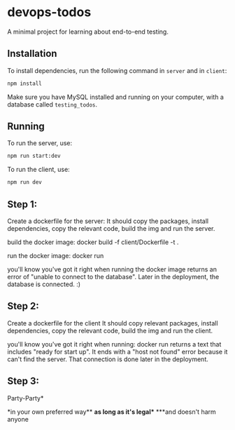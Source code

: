 # devops-todos

A minimal project for learning about end-to-end testing.

## Installation

To install dependencies, run the following command in `server` and in `client`:

```bash
npm install
```

Make sure you have MySQL installed and running on your computer, with a database called `testing_todos`.

## Running

To run the server, use:

```bash
npm run start:dev
```

To run the client, use:

```bash
npm run dev
```

<!-- TODO: -->

## Step 1:

Create a dockerfile for the server:
It should copy the packages, install dependencies, copy the relevant code, build the img and run the server.

build the docker image:
docker build -f client/Dockerfile -t <name your img> .

run the docker image:
docker run <your img>

you'll know you've got it right when running the docker image returns an error of "unable to connect to the database".
Later in the deployment, the database is connected. :)

## Step 2:

Create a dockerfile for the client
It should copy relevant packages, install dependencies, copy the relevant code, build the img and run the client.

you'll know you've got it right when running:
docker run <your img>
returns a text that includes "ready for start up".
It ends with a "host not found" error because it can't find the server. That connection is done later in the deployment.

## Step 3:

Party-Party\*

\*in your own preferred way\*\*
**as long as it's legal\***
\*\*\*and doesn't harm anyone
